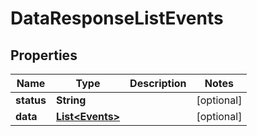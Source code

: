 

# DataResponseListEvents


## Properties

| Name | Type | Description | Notes |
|------------ | ------------- | ------------- | -------------|
|**status** | **String** |  |  [optional] |
|**data** | [**List&lt;Events&gt;**](Events.md) |  |  [optional] |




